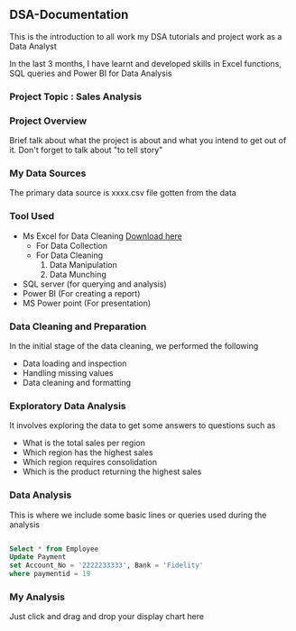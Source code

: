 ## DSA-Documentation

This is the introduction to all work my DSA tutorials and project work as a Data Analyst

In the last 3 months, I have learnt and developed skills in Excel functions, SQL queries and Power BI for Data Analysis 

### Project Topic : Sales Analysis

### Project Overview

Brief talk about what the project is about and what you intend to get out of it. Don't forget to talk about "to tell story"

### My Data Sources

The primary data source is xxxx.csv file gotten from the data

### Tool Used
 - Ms Excel for Data Cleaning [Download here](https://www.microsoft.com)
   - For Data Collection
   - For Data Cleaning
     1. Data Manipulation
     2. Data Munching
 - SQL server (for querying and analysis)
 - Power BI (For creating a report)
 - MS Power point (For presentation)

### Data Cleaning and Preparation

In the initial stage of the data cleaning, we performed the following

  - Data loading and inspection
  - Handling missing values
  - Data cleaning and formatting

### Exploratory Data Analysis

It involves exploring the data to get some answers to questions such as 

 - What is the total sales per region
 - Which region has the highest sales
 - Which region requires consolidation
 - Which is the product returning the highest sales

### Data Analysis

This is where we include some basic lines or queries used during the analysis

~~~ SQL

Select * from Employee
Update Payment
set Account_No = '2222233333', Bank = 'Fidelity'
where paymentid = 19

~~~

### My Analysis

Just click and drag and drop your display chart here




